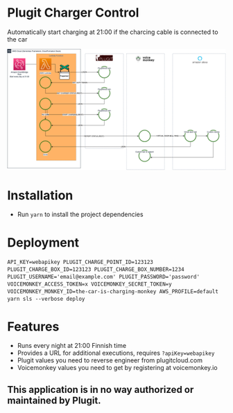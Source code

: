 # Plugit Charger Control

Automatically start charging at 21:00 if the charcing cable is connected to the car

![Flow diagram](doc/plugit-charger-control.png)

# Installation

- Run `yarn` to install the project dependencies

# Deployment

`API_KEY=webapikey PLUGIT_CHARGE_POINT_ID=123123 PLUGIT_CHARGE_BOX_ID=123123 PLUGIT_CHARGE_BOX_NUMBER=1234 PLUGIT_USERNAME='email@example.com' PLUGIT_PASSWORD='password' VOICEMONKEY_ACCESS_TOKEN=x VOICEMONKEY_SECRET_TOKEN=y VOICEMONKEY_MONKEY_ID=the-car-is-charging-monkey AWS_PROFILE=default yarn sls --verbose deploy`

# Features
- Runs every night at 21:00 Finnish time
- Provides a URL for additional executions, requires `?apiKey=webapikey`
- Plugit values you need to reverse engineer from plugitcloud.com
- Voicemonkey values you need to get by registering at voicemonkey.io

## This application is in no way authorized or maintained by Plugit.
